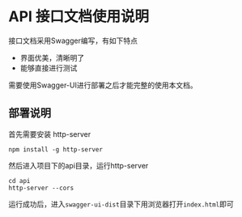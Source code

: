 # API 接口文档使用说明
接口文档采用Swagger编写，有如下特点

* 界面优美，清晰明了
* 能够直接进行测试

需要使用Swagger-UI进行部署之后才能完整的使用本文档。

## 部署说明
首先需要安装 http-server

```
npm install -g http-server
```
然后进入项目下的api目录，运行http-server

```
cd api
http-server --cors
```
运行成功后，进入`swagger-ui-dist`目录下用浏览器打开`index.html`即可
